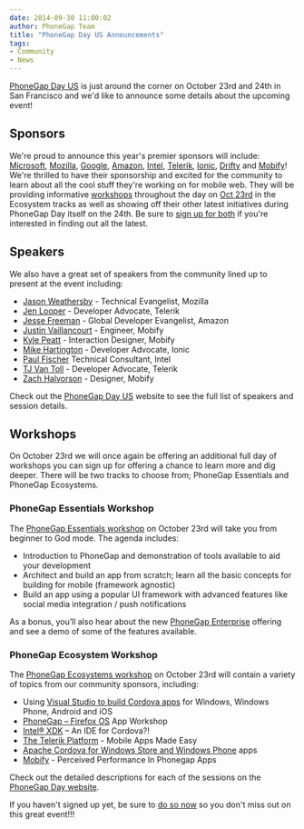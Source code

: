 ```yaml
---
date: 2014-09-30 11:00:02
author: PhoneGap Team
title: "PhoneGap Day US Announcements"
tags:
- Community
- News
---
```


[PhoneGap Day US](http://pgday.phonegap.com/us2014/) is just around the corner on October 23rd and 24th in San Francisco and we'd like to announce some details about the upcoming event!

## Sponsors

We're proud to announce this year's premier sponsors will include: [Microsoft](http://www.microsoft.com/en-us/default.aspx), [Mozilla](http://www.mozilla.org/), [Google](http://google.com), [Amazon](http://amazon.com/), [Intel](http://xdk-software.intel.com/), [Telerik](http://www.telerik.com/), [Ionic](http://ionicframework.com), [Drifty](http://drifty.com/) and [Mobify](https://www.mobify.com/)! We're thrilled to have their sponsorship and excited for the community to learn about all the cool stuff they're working on for mobile web. They will be providing informative [workshops](http://pgday.phonegap.com/us2014/#workshops) throughout the day on [Oct 23rd](http://pgday.phonegap.com/us2014/#schedule) in the Ecosystem tracks as well as showing off their other latest initiatives during PhoneGap Day itself on the 24th. Be sure to [sign up for both](https://www.eventbrite.com/e/phonegap-day-us-2014-tickets-12481930791) if you're interested in finding out all the latest.

## Speakers

We also have a great set of speakers from the community lined up to present at the event including:

- [Jason Weathersby](http://twitter.com/jasonweathersby) - Technical Evangelist, Mozilla
- [Jen Looper](http://twitter.com/jenlooper) - Developer Advocate, Telerik
- [Jesse Freeman](https://twitter.com/jessefreeman) - Global Developer Evangelist, Amazon
- [Justin Vaillancourt](http://twitter.com/jvaill) - Engineer, Mobify
- [Kyle Peatt](http://twitter.com/kpeatt) - Interaction Designer, Mobify
- [Mike Hartington](http://twitter.com/mhartington) - Developer Advocate, Ionic
- [Paul Fischer](http://twitter.com/xmnboy) Technical Consultant, Intel
- [TJ Van Toll](http://twitter.com/tjvantoll) - Developer Advocate, Telerik
- [Zach Halvorson](http://twitter.com/zachhalvorson) - Designer, Mobify

Check out the [PhoneGap Day US](http://pgday.phonegap.com/us2014/#speakers) website to see the full list of speakers and session details.

## Workshops

On October 23rd we will once again be offering an additional full day of workshops you can sign up for offering a chance to learn more and dig deeper. There will be two tracks to choose from; PhoneGap Essentials and PhoneGap Ecosystems.

### PhoneGap Essentials Workshop

The [PhoneGap Essentials workshop](http://pgday.phonegap.com/us2014/#workshops) on October 23rd will take you from beginner to God mode. The agenda includes:

- Introduction to PhoneGap and demonstration of tools available to aid your development
- Architect and build an app from scratch; learn all the basic concepts for building for mobile (framework agnostic)
- Build an app using a popular UI framework with advanced features like social media integration / push notifications

As a bonus, you’ll also hear about the new [PhoneGap Enterprise](http://enterprise.phonegap.com) offering and see a demo of some of the features available.

### PhoneGap Ecosystem Workshop

The [PhoneGap Ecosystems workshop](http://pgday.phonegap.com/us2014/#workshops) on October 23rd will contain a variety of topics from our community sponsors, including:

- Using [Visual Studio to build Cordova apps](http://www.visualstudio.com/en-us/explore/cordova-vs.aspx) for Windows, Windows Phone, Android and iOS
- [PhoneGap – Firefox OS](https://hacks.mozilla.org/2014/02/building-cordova-apps-for-firefox-os/) App Workshop
- [Intel® XDK](https://software.intel.com/en-us/html5/tools) – An IDE for Cordova?!
- [The Telerik Platform](http://www.telerik.com/platform) - Mobile Apps Made Easy
- [Apache Cordova for Windows Store and Windows Phone](http://msopentech.com/opentech-projects/apache-cordova/) apps
- [Mobify](https://www.mobify.com/) - Perceived Performance In Phonegap Apps

Check out the detailed descriptions for each of the sessions on the [PhoneGap Day website](http://pgday.phonegap.com/us2014/#workshops).

If you haven't signed up yet, be sure to [do so now](https://www.eventbrite.com/e/phonegap-day-us-2014-tickets-12481930791) so you don't miss out on this great event!!!
